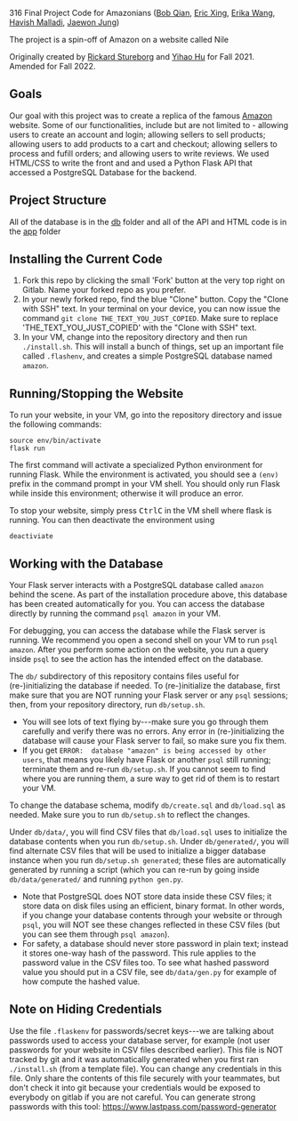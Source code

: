 316 Final Project Code for Amazonians ([Bob Qian](https://www.linkedin.com/in/bob-qian/), 
[Eric Xing](https://www.linkedin.com/in/eric-xing/), [Erika Wang](https://www.linkedin.com/in/erikawang2024/), [Havish Malladi](https://www.linkedin.com/in/havish-malladi/), [Jaewon Jung](https://www.linkedin.com/in/jaewon-jung-09b568180/))

The project is a spin-off of Amazon on a website called Nile

Originally created by [Rickard Stureborg](http://www.rickard.stureborg.com) and [Yihao Hu](https://www.linkedin.com/in/yihaoh/) for Fall 2021.
Amended for Fall 2022.

## Goals

Our goal with this project was to create a replica of the famous [Amazon](https://www.amazon.com/) website. Some of our functionalities, include but are not limited to - allowing users to create an account and login; allowing sellers to sell products; allowing users to add products to a cart and checkout; allowing sellers to process and fufill orders; and allowing users to write reviews. We used HTML/CSS to write the front and and used a Python Flask API that accessed a PostgreSQL Database for the backend. 

## Project Structure

All of the database is in the [db](/db/) folder and all of the API and HTML code is in the [app](/app/) folder

## Installing the Current Code

1. Fork this repo by clicking the small 'Fork' button at the very top right on Gitlab.
   Name your forked repo as you prefer.
2. In your newly forked repo, find the blue "Clone" button.
   Copy the "Clone with SSH" text.
   In your terminal on your device, you can now issue the command `git clone THE_TEXT_YOU_JUST_COPIED`.
   Make sure to replace 'THE_TEXT_YOU_JUST_COPIED' with the "Clone with SSH" text.
3. In your VM, change into the repository directory and then run `./install.sh`.
   This will install a bunch of things, set up an important file called `.flashenv`, and creates a simple PostgreSQL database named `amazon`.

## Running/Stopping the Website

To run your website, in your VM, go into the repository directory and issue the following commands:
```
source env/bin/activate
flask run
```
The first command will activate a specialized Python environment for running Flask.
While the environment is activated, you should see a `(env)` prefix in the command prompt in your VM shell.
You should only run Flask while inside this environment; otherwise it will produce an error.

To stop your website, simply press <kbd>Ctrl</kbd><kbd>C</kbd> in the VM shell where flask is running.
You can then deactivate the environment using
```
deactiviate
```

## Working with the Database

Your Flask server interacts with a PostgreSQL database called `amazon` behind the scene.
As part of the installation procedure above, this database has been created automatically for you.
You can access the database directly by running the command `psql amazon` in your VM.

For debugging, you can access the database while the Flask server is running.
We recommend you open a second shell on your VM to run `psql amazon`.
After you perform some action on the website, you run a query inside `psql` to see the action has the intended effect on the database.

The `db/` subdirectory of this repository contains files useful for (re-)initializing the database if needed.
To (re-)initialize the database, first make sure that you are NOT running your Flask server or any `psql` sessions; then, from your repository directory, run `db/setup.sh`.
* You will see lots of text flying by---make sure you go through them carefully and verify there was no errors.
  Any error in (re-)initializing the database will cause your Flask server to fail, so make sure you fix them.
* If you get `ERROR:  database "amazon" is being accessed by other users`, that means you likely have Flask or another `psql` still running; terminate them and re-run `db/setup.sh`.
  If you cannot seem to find where you are running them, a sure way to get rid of them is to restart your VM.

To change the database schema, modify `db/create.sql` and `db/load.sql` as needed.
Make sure you to run `db/setup.sh` to reflect the changes.

Under `db/data/`, you will find CSV files that `db/load.sql` uses to initialize the database contents when you run `db/setup.sh`.
Under `db/generated/`, you will find alternate CSV files that will be used to initialize a bigger database instance when you run `db/setup.sh generated`; these files are automatically generated by running a script (which you can re-run by going inside `db/data/generated/` and running `python gen.py`.
* Note that PostgreSQL does NOT store data inside these CSV files; it store data on disk files using an efficient, binary format.
  In other words, if you change your database contents through your website or through `psql`, you will NOT see these changes reflected in these CSV files (but you can see them through `psql amazon`).
* For safety, a database should never store password in plain text; instead it stores one-way hash of the password.
  This rule applies to the password value in the CSV files too.
  To see what hashed password value you should put in a CSV file, see `db/data/gen.py` for example of how compute the hashed value.

## Note on Hiding Credentials

Use the file `.flaskenv` for passwords/secret keys---we are talking about passwords used to access your database server, for example (not user passwords for your website in CSV files described earlier).
This file is NOT tracked by git and it was automatically generated when you first ran `./install.sh` (from a template file).
You can change any credentials in this file.
Only share the contents of this file securely with your teammates, but don't check it into git because your credentials would be exposed to everybody on gitlab if you are not careful.
You can generate strong passwords with this tool: https://www.lastpass.com/password-generator

